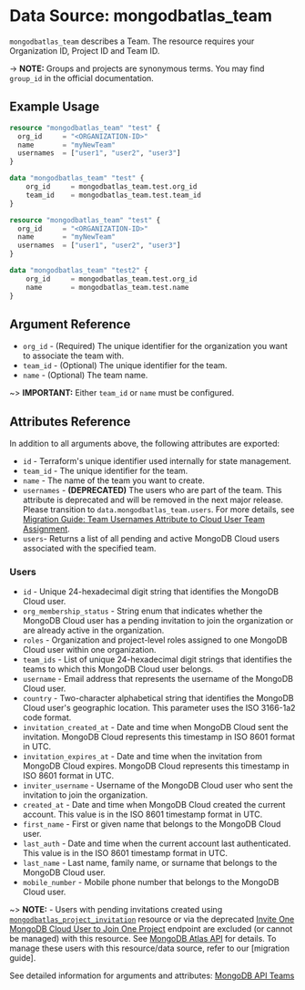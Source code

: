 # Data Source: mongodbatlas_team

`mongodbatlas_team` describes a Team. The resource requires your Organization ID, Project ID and Team ID.

-> **NOTE:** Groups and projects are synonymous terms. You may find `group_id` in the official documentation.

## Example Usage

```terraform
resource "mongodbatlas_team" "test" {
  org_id     = "<ORGANIZATION-ID>"
  name       = "myNewTeam"
  usernames  = ["user1", "user2", "user3"]
}

data "mongodbatlas_team" "test" {
	org_id     = mongodbatlas_team.test.org_id
	team_id    = mongodbatlas_team.test.team_id
}

```

```terraform
resource "mongodbatlas_team" "test" {
  org_id     = "<ORGANIZATION-ID>"
  name       = "myNewTeam"
  usernames  = ["user1", "user2", "user3"]
}

data "mongodbatlas_team" "test2" {
	org_id     = mongodbatlas_team.test.org_id
	name       = mongodbatlas_team.test.name
}
```


## Argument Reference

* `org_id` - (Required) The unique identifier for the organization you want to associate the team with.
* `team_id` - (Optional) The unique identifier for the team.
* `name` - (Optional) The team name.

~> **IMPORTANT:** Either `team_id` or `name` must be configured.


## Attributes Reference

In addition to all arguments above, the following attributes are exported:

* `id` - Terraform's unique identifier used internally for state management.
* `team_id` -  The unique identifier for the team.
* `name` -  The name of the team you want to create.
* `usernames` - **(DEPRECATED)** The users who are part of the team. This attribute is deprecated and will be removed in the next major release. Please transition to `data.mongodbatlas_team.users`. For more details, see [Migration Guide: Team Usernames Attribute to Cloud User Team Assignment](https://registry.terraform.io/providers/mongodb/mongodbatlas/latest/docs/guides/cloud_user_team_assignment_migration_guide.md).
* `users`- Returns a list of all pending and active MongoDB Cloud users associated with the specified team.

### Users
* `id` - Unique 24-hexadecimal digit string that identifies the MongoDB Cloud user.
* `org_membership_status` - String enum that indicates whether the MongoDB Cloud user has a pending invitation to join the organization or are already active in the organization.
* `roles` - Organization and project-level roles assigned to one MongoDB Cloud user within one organization.
* `team_ids` - List of unique 24-hexadecimal digit strings that identifies the teams to which this MongoDB Cloud user belongs.
* `username` - Email address that represents the username of the MongoDB Cloud user.
* `country` - Two-character alphabetical string that identifies the MongoDB Cloud user's geographic location. This parameter uses the ISO 3166-1a2 code format.
* `invitation_created_at` - Date and time when MongoDB Cloud sent the invitation. MongoDB Cloud represents this timestamp in ISO 8601 format in UTC.
* `invitation_expires_at` - Date and time when the invitation from MongoDB Cloud expires. MongoDB Cloud represents this timestamp in ISO 8601 format in UTC.
* `inviter_username` - Username of the MongoDB Cloud user who sent the invitation to join the organization.
* `created_at` - Date and time when MongoDB Cloud created the current account. This value is in the ISO 8601 timestamp format in UTC.
* `first_name` - First or given name that belongs to the MongoDB Cloud user.
* `last_auth` - Date and time when the current account last authenticated. This value is in the ISO 8601 timestamp format in UTC.
* `last_name` - Last name, family name, or surname that belongs to the MongoDB Cloud user.
* `mobile_number` - Mobile phone number that belongs to the MongoDB Cloud user.


~> **NOTE:** - Users with pending invitations created using [`mongodbatlas_project_invitation`](../resources/project_invitation.md) resource or via the deprecated [Invite One MongoDB Cloud User to Join One Project](https://www.mongodb.com/docs/api/doc/atlas-admin-api-v2/operation/operation-createprojectinvitation) endpoint are excluded (or cannot be managed) with this resource. See  [MongoDB Atlas API](https://www.mongodb.com/docs/api/doc/atlas-admin-api-v2/group/endpoint-mongodb-cloud-users) for details. 
To manage these users with this resource/data source, refer to our [migration guide]<link-to-migration-guide>.

See detailed information for arguments and attributes: [MongoDB API Teams](https://docs.atlas.mongodb.com/reference/api/teams-create-one/)
